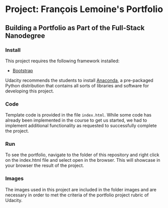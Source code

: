 # Project: François Lemoine's Portfolio
## Building a Portfolio as Part of the Full-Stack Nanodegree
### Install

This project requires the following framework installed:

- [Bootstrap](http://getbootstrap.com/)

Udacity recommends the students to install [Anaconda](https://www.continuum.io/downloads), a pre-packaged Python distribution that contains all sorts of libraries and software for developing this project. 

### Code

Template code is provided in the file `index.html`. While some code has already been implemented in the course to get us started, we had to implement additional functionality as requested to successfully complete the project.

### Run

To see the portfolio, navigate to the folder of this repository and right click on the index.html file and select open in the browser. This will showcase in your browser the result of the project. 

### Images

The images used in this project are included in the folder images and are necessary in order to met the criteria of the portfolio project rubric of Udacity. 
